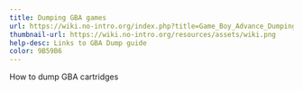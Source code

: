 ```yaml
---
title: Dumping GBA games
url: https://wiki.no-intro.org/index.php?title=Game_Boy_Advance_Dumping_Guide
thumbnail-url: https://wiki.no-intro.org/resources/assets/wiki.png
help-desc: Links to GBA Dump guide
color: 9B59B6
---
```


How to dump GBA cartridges
